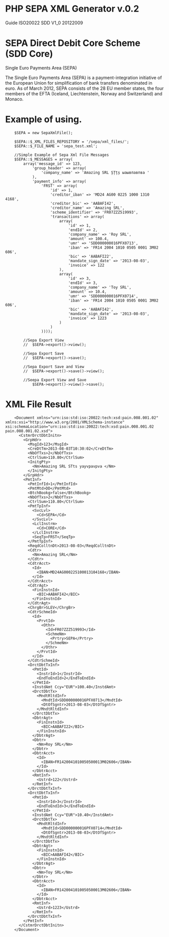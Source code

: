 PHP SEPA XML Generator v.0.2
====
Guide ISO20022 SDD  V1_0 20122009

SEPA Direct Debit Core Scheme (SDD Core) 
====

Single Euro Payments Area (SEPA)

The Single Euro Payments Area (SEPA) is a payment-integration initiative of the European Union for simplification of bank
transfers denominated in euro. As of March 2012, SEPA consists of the 28 EU member states, the four members of the EFTA
(Iceland, Liechtenstein, Norway and Switzerland) and Monaco.

Example of using.
====
        $SEPA = new SepaXmlFile();

        $SEPA::$_XML_FILES_REPOSITORY = '/sepa/xml_files/';
        $SEPA::$_FILE_NAME = 'sepa_test.xml';

        //Simple Example of Sepa Xml File Messages
        $SEPA::$_MESSAGES = array(
            array('message_id' => 123,
                'group_header' => array(
                    'company_name' => 'Amazing SRL ȘȚțș ыаывпавпва '
                ),
                'payment_info' => array(
                    'FRST' => array(
                        'id' => 1,
                        'creditor_iban' => 'MD24 AG00 0225 1000 1310 4168',
                        'creditor_bic' => 'AABAFI42',
                        'creditor_name' => 'Amazing SRL',
                        'scheme_identifier' => 'FR07ZZZ519993',
                        'transactions' => array(
                            array(
                                'id' => 1,
                                'endId' => 2,
                                'company_name' => 'Roy SRL',
                                'amount' => 100.4,
                                'umr' => 'SDD000000016PFX0713',
                                'iban' => 'FR14 2004 1010 0505 0001 3M02 606',
                                'bic' => 'AABAFI22',
                                'mandate_sign_date' => '2013-08-03',
                                'invoice' => 122
                            ),
                            array(
                                'id' => 3,
                                'endId' => 3,
                                'company_name' => 'Toy SRL',
                                'amount' => 10.4,
                                'umr' => 'SDD000000016PFX0714',
                                'iban' => 'FR14 2004 1010 0505 0001 3M02 606',
                                'bic' => 'AABAFI42',
                                'mandate_sign_date' => '2013-08-03',
                                'invoice' => 1223
                            )
                        )
                    ))));

            //Sepa Export View
            //	$SEPA->export()->view();

            //Sepa Export Save
            //	$SEPA->export()->save();

            //Sepa Export Save and View
            //	$SEPA->export()->save()->view();

            //Seepa Export View and Save
            	$SEPA->export()->view()->save();

XML File Result
===

        <Document xmlns="urn:iso:std:iso:20022:tech:xsd:pain.008.001.02" xmlns:xsi="http://www.w3.org/2001/XMLSchema-instance" xsi:schemaLocation="urn:iso:std:iso:20022:tech:xsd:pain.008.001.02 pain.008.001.02.xsd">
          <CstmrDrctDbtInitn>
            <GrpHdr>
              <MsgId>123</MsgId>
              <CreDtTm>2013-08-03T10:30:02</CreDtTm>
              <NbOfTxs>2</NbOfTxs>
              <CtrlSum>110.80</CtrlSum>
              <InitgPty>
                <Nm>Amazing SRL STts yayvpavpva </Nm>
              </InitgPty>
            </GrpHdr>
            <PmtInf>
              <PmtInfId>1</PmtInfId>
              <PmtMtd>DD</PmtMtd>
              <BtchBookg>false</BtchBookg>
              <NbOfTxs>2</NbOfTxs>
              <CtrlSum>110.80</CtrlSum>
              <PmtTpInf>
                <SvcLvl>
                  <Cd>SEPA</Cd>
                </SvcLvl>
                <LclInstrm>
                  <Cd>CORE</Cd>
                </LclInstrm>
                <SeqTp>FRST</SeqTp>
              </PmtTpInf>
              <ReqdColltnDt>2013-08-03</ReqdColltnDt>
              <Cdtr>
                <Nm>Amazing SRL</Nm>
              </Cdtr>
              <CdtrAcct>
                <Id>
                  <IBAN>MD24AG000225100013104168</IBAN>
                </Id>
              </CdtrAcct>
              <CdtrAgt>
                <FinInstnId>
                  <BIC>AABAFI42</BIC>
                </FinInstnId>
              </CdtrAgt>
              <ChrgBr>SLEV</ChrgBr>
              <CdtrSchmeId>
                <Id>
                  <PrvtId>
                    <Othr>
                      <Id>FR07ZZZ519993</Id>
                      <SchmeNm>
                        <Prtry>SEPA</Prtry>
                      </SchmeNm>
                    </Othr>
                  </PrvtId>
                </Id>
              </CdtrSchmeId>
              <DrctDbtTxInf>
                <PmtId>
                  <InstrId>1</InstrId>
                  <EndToEndId>2</EndToEndId>
                </PmtId>
                <InstdAmt Ccy="EUR">100.40</InstdAmt>
                <DrctDbtTx>
                  <MndtRltdInf>
                    <MndtId>SDD000000016PFX0713</MndtId>
                    <DtOfSgntr>2013-08-03</DtOfSgntr>
                  </MndtRltdInf>
                </DrctDbtTx>
                <DbtrAgt>
                  <FinInstnId>
                    <BIC>AABAFI22</BIC>
                  </FinInstnId>
                </DbtrAgt>
                <Dbtr>
                  <Nm>Roy SRL</Nm>
                </Dbtr>
                <DbtrAcct>
                  <Id>
                    <IBAN>FR1420041010050500013M02606</IBAN>
                  </Id>
                </DbtrAcct>
                <RmtInf>
                  <Ustrd>122</Ustrd>
                </RmtInf>
              </DrctDbtTxInf>
              <DrctDbtTxInf>
                <PmtId>
                  <InstrId>3</InstrId>
                  <EndToEndId>3</EndToEndId>
                </PmtId>
                <InstdAmt Ccy="EUR">10.40</InstdAmt>
                <DrctDbtTx>
                  <MndtRltdInf>
                    <MndtId>SDD000000016PFX0714</MndtId>
                    <DtOfSgntr>2013-08-03</DtOfSgntr>
                  </MndtRltdInf>
                </DrctDbtTx>
                <DbtrAgt>
                  <FinInstnId>
                    <BIC>AABAFI42</BIC>
                  </FinInstnId>
                </DbtrAgt>
                <Dbtr>
                  <Nm>Toy SRL</Nm>
                </Dbtr>
                <DbtrAcct>
                  <Id>
                    <IBAN>FR1420041010050500013M02606</IBAN>
                  </Id>
                </DbtrAcct>
                <RmtInf>
                  <Ustrd>1223</Ustrd>
                </RmtInf>
              </DrctDbtTxInf>
            </PmtInf>
          </CstmrDrctDbtInitn>
        </Document>

